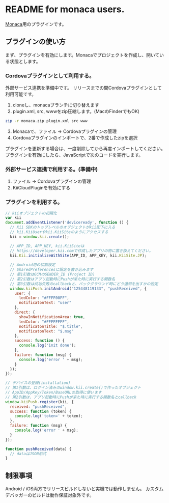 # README for monaca users.

[Monaca](https://ja.monaca.io/)用のプラグインです。

## プラグインの使い方

まず、プラグインを有効にします。Monacaでプロジェクトを作成し、開いている状態とします。

### Cordovaプラグインとして利用する。
外部サービス連携を準備中です。
リリースまでの間Cordovaプラグインとして利用可能です。

1. cloneし、monacaブランチに切り替えます
2. plugin.xml, src, wwwをzip圧縮します。(MacのFinderでもOK)
```sh
zip -r monaca.zip plugin.xml src www
```

3. Monacaで、ファイル -> Cordovaプラグインの管理
4. Cordovaプラグインのインポートで、2番で作成したzipを選択

プラグインを更新する場合は、一度削除してから再度インポートしてください。
プラグインを有効にしたら、JavaScriptで次のコードを実行します。

### 外部サービス連携で利用する。(準備中)

1. ファイル -> Cordovaプラグインの管理
2. KiiCloudPluginを有効にする

### プラグインを利用する。

```javascript
// kiiオブジェクトの初期化
var kii
document.addEventListener('deviceready', function () {
  // Kii SDKのトップレベルのオブジェクトがkii配下に入る
  // kii.KiiUserやkii.KiiSiteのようにアクセスする
  kii = window.kii.create();

  // APP_ID, APP_KEY, kii.KiiSiteは
  // https://developer.kii.comで作成したアプリの物に置き換えてください。
  kii.Kii.initializeWithSite(APP_ID, APP_KEY, kii.KiiSite.JP);
  
  // Android用の初期設定
  // SharedPreferencesに設定を書き込みます
  // 第1引数はGCMのSENDER_ID (Project ID)
  // 第2引数はアプリ起動時にPushが来た時に実行する関数名
  // 第3引数は成功失敗のcallbackと、バックグラウンド時にどう通知を出すかの設定
  window.kiiPush.initAndroid("125448119133", "pushReceived", {
    user: {
      ledColor: "#FFFF00FF",
      notificatonText: "user"
    },
    direct: {
      showInNotificationArea: true,
      ledColor: "#FFFFFFFF",
      notificatonTitle: "$.title",
      notificatonText: "$.msg"
    },
    success: function () {
      console.log('init done');
    },
    failure: function (msg) {
      console.log('error ' + msg);
    }
  });
});

// デバイスの登録(installation)
// 第1引数は、ログイン済みのwindow.kii.create()で作ったオブジェクト
// AppID/AppKey/Token/BaseURLの取得に使います
// 第2引数は、アプリ起動時にPushが来た時に実行する関数名とcallback
window.kiiPush.register(kii, {
  received: "pushReceived",
  success: function (token) {
    console.log('token=' + token);
  },
  failure: function (msg) {
    console.log('error ' + msg);
  }
});

function pushReceived(data) {
  // dataはJSON形式
}
```

## 制限事項

Android / iOS両方でリリースビルドしないと実機では動作しません。
カスタムデバッガーのビルドは動作保証対象外です。

